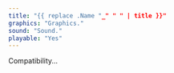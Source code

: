 ```yaml
---
title: "{{ replace .Name "_" " " | title }}"
graphics: "Graphics."
sound: "Sound."
playable: "Yes"
---
```


Compatibility...
